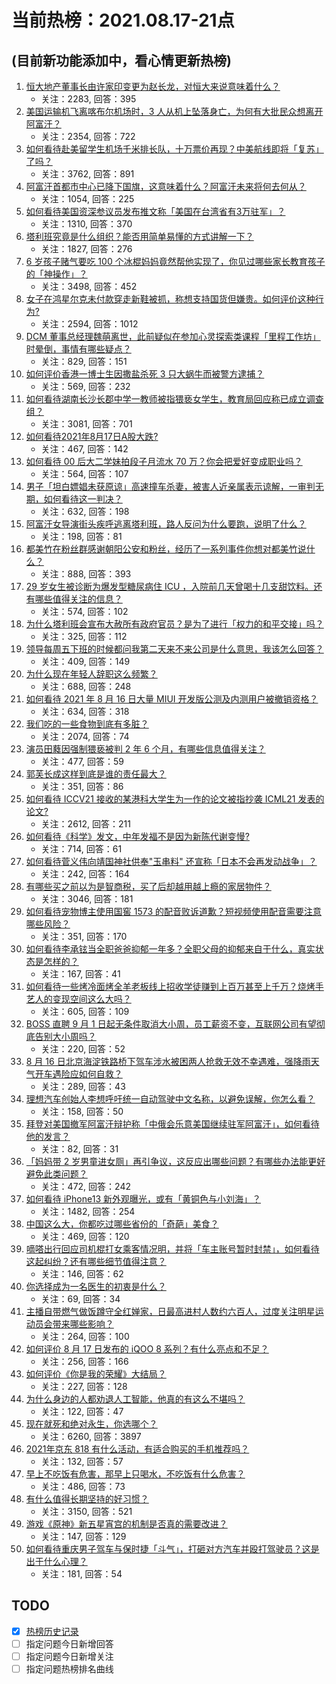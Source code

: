 # 当前热榜：2021.08.17-21点
## (目前新功能添加中，看心情更新热榜)
1. [恒大地产董事长由许家印变更为赵长龙，对恒大来说意味着什么？](https://www.zhihu.com/question/480372594)
    * 关注：2283, 回答：395
2. [美国运输机飞离喀布尔机场时，3 人从机上坠落身亡，为何有大批民众想离开阿富汗？](https://www.zhihu.com/question/480228826)
    * 关注：2354, 回答：722
3. [如何看待赴美留学生机场千米排长队，十万票价再现？中美航线即将「复苏」了吗？](https://www.zhihu.com/question/480102423)
    * 关注：3762, 回答：891
4. [阿富汗首都市中心已降下国旗，这意味着什么？阿富汗未来将何去何从？](https://www.zhihu.com/question/480303392)
    * 关注：1054, 回答：225
5. [如何看待美国资深参议员发布推文称「美国在台湾省有3万驻军」？](https://www.zhihu.com/question/480376759)
    * 关注：1310, 回答：370
6. [塔利班究竟是什么组织？能否用简单易懂的方式讲解一下？](https://www.zhihu.com/question/480144001)
    * 关注：1827, 回答：276
7. [6 岁孩子赌气要吃 100 个冰棍妈妈竟然帮他实现了，你见过哪些家长教育孩子的「神操作」？](https://www.zhihu.com/question/480156536)
    * 关注：3498, 回答：452
8. [女子在鸿星尔克未付款穿走新鞋被抓，称想支持国货但嫌贵。如何评价这种行为?](https://www.zhihu.com/question/480047080)
    * 关注：2594, 回答：1012
9. [DCM 董事总经理魏萌离世，此前疑似在参加心灵探索类课程「里程工作坊」时晕倒，事情有哪些疑点？](https://www.zhihu.com/question/480366188)
    * 关注：829, 回答：151
10. [如何评价香港一博士生因撒盐杀死 3 只大蜗牛而被警方逮捕？](https://www.zhihu.com/question/480364096)
    * 关注：569, 回答：232
11. [如何看待湖南长沙长郡中学一教师被指猥亵女学生，教育局回应称已成立调查组？](https://www.zhihu.com/question/480175967)
    * 关注：3081, 回答：701
12. [如何看待2021年8月17日A股大跌?](https://www.zhihu.com/question/480379478)
    * 关注：467, 回答：142
13. [如何看待 00 后大二学妹拍段子月流水 70 万？你会把爱好变成职业吗？](https://www.zhihu.com/question/480373676)
    * 关注：564, 回答：107
14. [男子「坦白嫖娼未获原谅」高速撞车杀妻，被害人近亲属表示谅解，一审判无期，如何看待这一判决？](https://www.zhihu.com/question/480367710)
    * 关注：632, 回答：198
15. [阿富汗女导演街头疾呼逃离塔利班，路人反问为什么要跑，说明了什么？](https://www.zhihu.com/question/480403634)
    * 关注：198, 回答：81
16. [都美竹在粉丝群感谢朝阳公安和粉丝，经历了一系列事件你想对都美竹说什么？](https://www.zhihu.com/question/480343377)
    * 关注：888, 回答：393
17. [29 岁女生被诊断为爆发型糖尿病住 ICU ，入院前几天曾喝十几支甜饮料。还有哪些值得关注的信息？](https://www.zhihu.com/question/480092922)
    * 关注：574, 回答：102
18. [为什么塔利班会宣布大赦所有政府官员？是为了进行「权力的和平交接」吗？](https://www.zhihu.com/question/480387546)
    * 关注：325, 回答：112
19. [领导每周五下班的时候都问我第二天来不来公司是什么意思，我该怎么回答？](https://www.zhihu.com/question/471299756)
    * 关注：409, 回答：149
20. [为什么现在年轻人辞职这么频繁？](https://www.zhihu.com/question/479093723)
    * 关注：688, 回答：248
21. [如何看待 2021 年 8 月 16 日大量 MIUI 开发版公测及内测用户被撤销资格？](https://www.zhihu.com/question/480185876)
    * 关注：634, 回答：318
22. [我们吃的一些食物到底有多脏？](https://www.zhihu.com/question/26597275)
    * 关注：2074, 回答：74
23. [演员田蕤因强制猥亵被判 2 年 6 个月，有哪些信息值得关注？](https://www.zhihu.com/question/480359500)
    * 关注：477, 回答：59
24. [郭芙长成这样到底是谁的责任最大？](https://www.zhihu.com/question/479786401)
    * 关注：351, 回答：86
25. [如何看待 ICCV21 接收的某港科大学生为一作的论文被指抄袭 ICML21 发表的论文?](https://www.zhihu.com/question/480075870)
    * 关注：2612, 回答：211
26. [如何看待《科学》发文，中年发福不是因为新陈代谢变慢?](https://www.zhihu.com/question/479655231)
    * 关注：714, 回答：61
27. [如何看待菅义伟向靖国神社供奉"玉串料" 还宣称「日本不会再发动战争」？](https://www.zhihu.com/question/480016138)
    * 关注：242, 回答：164
28. [有哪些买之前以为是智商税，买了后却越用越上瘾的家居物件？](https://www.zhihu.com/question/475111568)
    * 关注：3046, 回答：181
29. [如何看待宠物博主使用国窖 1573 的配音败诉道歉？短视频使用配音需要注意哪些风险？](https://www.zhihu.com/question/480186614)
    * 关注：351, 回答：170
30. [如何看待李承铉当全职爸爸抑郁一年多？全职父母的抑郁来自于什么，真实状态是怎样的？](https://www.zhihu.com/question/480301832)
    * 关注：167, 回答：41
31. [如何看待一些烤冷面烤全羊老板线上招收学徒赚到上百万甚至上千万？烧烤手艺人的变现空间这么大吗？](https://www.zhihu.com/question/479490913)
    * 关注：605, 回答：109
32. [BOSS 直聘 9 月 1 日起无条件取消大小周，员工薪资不变，互联网公司有望彻底告别大小周吗？](https://www.zhihu.com/question/480372732)
    * 关注：220, 回答：52
33. [8 月 16 日北京海淀铁路桥下驾车涉水被困两人抢救无效不幸遇难，强降雨天气开车遇险应如何自救？](https://www.zhihu.com/question/480295449)
    * 关注：289, 回答：43
34. [理想汽车创始人李想呼吁统一自动驾驶中文名称，以避免误解，你怎么看？](https://www.zhihu.com/question/480214139)
    * 关注：158, 回答：50
35. [拜登对美国撤军阿富汗辩护称「中俄会乐意美国继续驻军阿富汗」，如何看待他的发言？](https://www.zhihu.com/question/480324899)
    * 关注：82, 回答：31
36. [「妈妈带 2 岁男童进女厕」再引争议，这反应出哪些问题？有哪些办法能更好避免此类问题？](https://www.zhihu.com/question/480063972)
    * 关注：472, 回答：242
37. [如何看待 iPhone13 新外观曝光，或有「黄铜色与小刘海」？](https://www.zhihu.com/question/463358441)
    * 关注：1482, 回答：254
38. [中国这么大，你都吃过哪些省份的「奇葩」美食？](https://www.zhihu.com/question/475287160)
    * 关注：469, 回答：120
39. [嘀嗒出行回应司机棍打女乘客情况明，并将「车主账号暂时封禁」，如何看待这起纠纷？还有哪些细节值得注意？](https://www.zhihu.com/question/480040627)
    * 关注：146, 回答：62
40. [你选择成为一名医生的初衷是什么？](https://www.zhihu.com/question/480304381)
    * 关注：69, 回答：34
41. [主播自带燃气做饭蹲守全红婵家，日最高进村人数约六百人，过度关注明星运动员会带来哪些影响？](https://www.zhihu.com/question/480054836)
    * 关注：264, 回答：100
42. [如何评价 8 月 17 日发布的 iQOO 8 系列？有什么亮点和不足？](https://www.zhihu.com/question/480378174)
    * 关注：256, 回答：166
43. [如何评价《你是我的荣耀》大结局？](https://www.zhihu.com/question/480150156)
    * 关注：227, 回答：128
44. [为什么身边的人都劝退人工智能，他真的有这么不堪吗？](https://www.zhihu.com/question/478144934)
    * 关注：122, 回答：47
45. [现在就死和绝对永生，你选哪个？](https://www.zhihu.com/question/436232952)
    * 关注：6260, 回答：3897
46. [2021年京东 818 有什么活动，有适合购买的手机推荐吗？](https://www.zhihu.com/question/476984659)
    * 关注：132, 回答：57
47. [早上不吃饭有危害，那早上只喝水，不吃饭有什么危害？](https://www.zhihu.com/question/281697132)
    * 关注：486, 回答：73
48. [有什么值得长期坚持的好习惯？](https://www.zhihu.com/question/440957405)
    * 关注：3150, 回答：521
49. [游戏《原神》新五星宵宫的机制是否真的需要改进？](https://www.zhihu.com/question/479331289)
    * 关注：147, 回答：129
50. [如何看待重庆男子驾车与保时捷「斗气」，打砸对方汽车并殴打驾驶员？这是出于什么心理？](https://www.zhihu.com/question/480079759)
    * 关注：181, 回答：54
## TODO
* [x] [热榜历史记录](hot_history/AllHot.md)
* [ ] 指定问题今日新增回答
* [ ] 指定问题今日新增关注
* [ ] 指定问题热榜排名曲线
